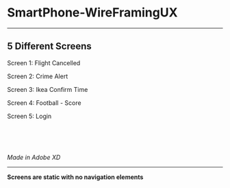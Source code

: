 # SmartPhone-WireFramingUX

--------------------
5 Different Screens
--------------------

Screen 1: Flight Cancelled

Screen 2: Crime Alert

Screen 3: Ikea Confirm Time

Screen 4: Football - Score

Screen 5: Login

 <br />
 <br />
 <br />

*Made in Adobe XD*

--------------------
**Screens are static with no navigation elements**
